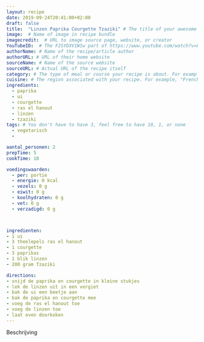 ```yaml
---
layout: recipe
date: 2019-09-24T20:41:00+02:00
draft: false
title:  "Linzen Paprika Courgette Tzaziki" # The title of your awesome recipe
image:  # Name of image in recipe bundle
imagecredit:  # URL to image source page, website, or creator
YouTubeID:  # The F2SYDXV1W1w part of https://www.youtube.com/watch?v=F2SYDXV1W1w
authorName: # Name of the recipe/article author
authorURL: # URL of their home website
sourceName: # Name of the source website
sourceURL: # Actual URL of the recipe itself
category: # The type of meal or course your recipe is about. For example: "dinner", "entree", or "dessert".
cuisine: # The region associated with your recipe. For example, "French", Mediterranean", or "American".
ingredients:
  - paprika
  - ui
  - courgette
  - ras el hanout
  - linzen
  - tzaziki
tags: # You don't have to have 3, feel free to have 10, 1, or none
  - vegetarisch
  -

aantal_personen: 2
prepTime: 5
cookTime: 10

voedingswaarden:
  - per: portie
  - energie: 0 kcal
  - vezels: 0 g
  - eiwit: 0 g
  - koolhydraten: 0 g
  - vet: 0 g
  - verzadigd: 0 g



ingredienten:
- 1 ui
- 3 theelepels ras el hanout
- 1 courgette
- 3 paprikas
- 1 blik linzen
- 200 gram Tzaziki

directions:
- snijd de paprika en courgette in kleine stukjes
- lek de linzen uit in een vergiet
- bak de ui een beetje aan
- bak de paprika en courgette mee
- voeg de ras el hanout toe
- voeg de linzen toe
- laat even doorkoken
---
```


Beschrijving

